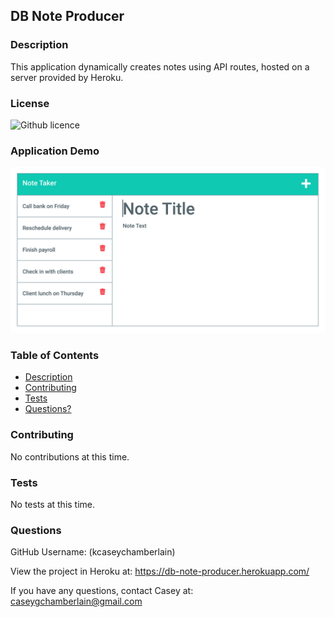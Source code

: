 ## DB Note Producer

### Description
This application dynamically creates notes using API routes, hosted on a server provided by Heroku.

### License
![Github licence](https://img.shields.io/badge/license-MIT-blue.svg)

### Application Demo
![DB Note Producer Demo](./public/assets/images/demo.jpg)

### Table of Contents
- [Description](#description)
- [Contributing](#contributing)
- [Tests](#tests)
- [Questions?](#questions)

### Contributing
No contributions at this time.

### Tests
No tests at this time.

### Questions
GitHub Username: (kcaseychamberlain) 
    
View the project in Heroku at: https://db-note-producer.herokuapp.com/
    
If you have any questions, contact Casey at: caseygchamberlain@gmail.com